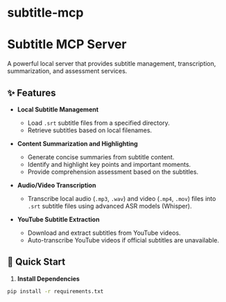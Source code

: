 # subtitle-mcp

# Subtitle MCP Server

A powerful local server that provides subtitle management, transcription, summarization, and assessment services.

## ✨ Features

- **Local Subtitle Management**  
  - Load `.srt` subtitle files from a specified directory.
  - Retrieve subtitles based on local filenames.

- **Content Summarization and Highlighting**  
  - Generate concise summaries from subtitle content.
  - Identify and highlight key points and important moments.
  - Provide comprehension assessment based on the subtitles.

- **Audio/Video Transcription**  
  - Transcribe local audio (`.mp3`, `.wav`) and video (`.mp4`, `.mov`) files into `.srt` subtitle files using advanced ASR models (Whisper).

- **YouTube Subtitle Extraction**  
  - Download and extract subtitles from YouTube videos.
  - Auto-transcribe YouTube videos if official subtitles are unavailable.

## 🚀 Quick Start

1. **Install Dependencies**

```bash
pip install -r requirements.txt

